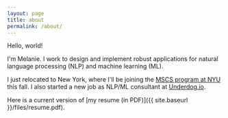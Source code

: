 ```yaml
---
layout: page
title: about
permalink: /about/
---
```


Hello, world!

I'm Melanie. I work to design and implement robust applications for natural language processing (NLP) and machine learning (ML).

I just relocated to New York, where I'll be joining the [MSCS program at NYU](https://www.cs.nyu.edu/home/master/prospective_mscs.html) this fall. I also started a new job as NLP/ML consultant at [Underdog.io](https://underdog.io/).

Here is a current version of [my resume (in PDF)]({{ site.baseurl }}/files/resume.pdf).

